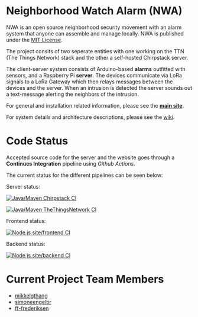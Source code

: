 # Neighborhood Watch Alarm (NWA)
NWA is an open source neighborhood security movement with an alarm system that anyone can assemble and manage locally. NWA is published under the [MIT License](https://github.com/ff-frederiksen/Neighbourhood-Watch/blob/main/LICENSE).

The project consits of two seperate entities with one working on the TTN (The Things Network) stack and the other a self-hosted Chirpstack server. 



The client-server system consists of Arduino-based **alarms** outfitted with sensors, and a Raspberry Pi **server**. The devices communicate via LoRa signals to a  LoRa Gateway which then relays messages between the devices and the server. When an intrusion is detected the server sounds out a text-message alerting the neighbors of the intrusion.

For general and installation related information, please see the [**main site**](https://neighbourhood-watch-lora.herokuapp.com/).

For system details and architecture descriptions, please see the [wiki](https://github.com/ff-frederiksen/Neighbourhood-Watch/wiki).

# Code Status

Accepted source code for the server and the website goes through a **Continues Integration** pipeline using *Github Actions*.

The current status for the different pipelines can be seen below:

Server status:

[![Java/Maven Chirpstack CI](https://github.com/ff-frederiksen/Neighbourhood-Watch/workflows/Java/Maven%20Chirpstack%20CI/badge.svg)](https://github.com/ff-frederiksen/Neighbourhood-Watch/actions?query=workflow%3A%22Java%2FMaven+Chirpstack+CI%22)

[![Java/Maven TheThingsNetwork CI](https://github.com/ff-frederiksen/Neighbourhood-Watch/workflows/Java/Maven%20TheThingsNetwork%20CI/badge.svg)](https://github.com/ff-frederiksen/Neighbourhood-Watch/actions?query=workflow%3A%22Java%2FMaven+TheThingsNetwork+CI%22)

Frontend status:

[![Node.js site/frontend CI](https://github.com/ff-frederiksen/Neighbourhood-Watch/workflows/Node.js%20site/frontend%20CI/badge.svg)](https://github.com/ff-frederiksen/Neighbourhood-Watch/actions?query=workflow%3A%22Node.js+site%2Ffrontend+CI%22)

Backend status:

[![Node.js site/backend CI](https://github.com/ff-frederiksen/Neighbourhood-Watch/workflows/Node.js%20site/backend%20CI/badge.svg)](https://github.com/ff-frederiksen/Neighbourhood-Watch/actions?query=workflow%3A%22Node.js+site%2Fbackend+CI%22)


# Current Project Team Members
* [mikkelgthang](https://github.com/mikkelgthang)
* [simoneengelbr](https://github.com/simoneengelbr)
* [ff-frederiksen](https://github.com/ff-frederiksen)
